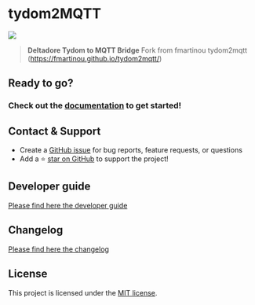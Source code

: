 # tydom2MQTT

![](https://github.com/koleos6/tydom2mqtt/raw/master/docs/tydom2mqtt_logo_250.png)

> **Deltadore Tydom to MQTT Bridge**
Fork from fmartinou tydom2mqtt (https://fmartinou.github.io/tydom2mqtt/)

## Ready to go?
### Check out the [documentation](https://koleos6.github.io/tydom2mqtt/) to get started!

## Contact & Support

- Create a [GitHub issue](https://github.com/koleos6/tydom2mqtt/issues) for bug reports, feature requests, or questions
- Add a ⭐️ [star on GitHub](https://github.com/koleos6/tydom2mqtt) to support the project!

## Developer guide
[Please find here the developer guide](DEV.md)

## Changelog
[Please find here the changelog](docs/changelog/README.md)

## License

This project is licensed under the [MIT license](https://github.com/koleos6/tydom2mqtt/blob/master/LICENSE).